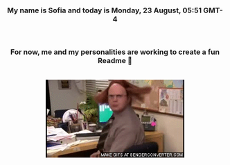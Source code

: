 


<div align="center">
<h3 >My name is Sofia and today is Monday, 23 August, 05:51 GMT-4</h3><br>
<h3 >For now, me and my personalities are working to create a fun Readme 👋
</h3><br>
<img src='img/dwight.gif' alt='working...'/>
</div>
